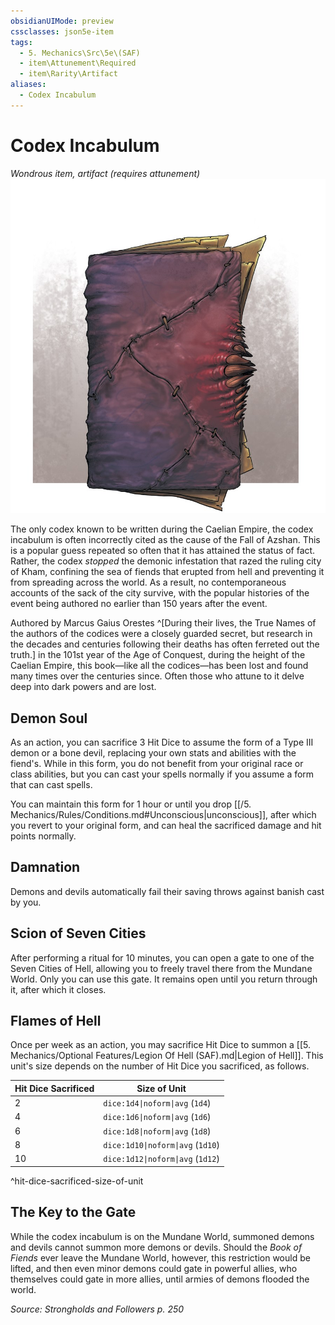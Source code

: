 ```yaml
---
obsidianUIMode: preview
cssclasses: json5e-item
tags:
  - 5. Mechanics\Src\5e\(SAF)
  - item\Attunement\Required
  - item\Rarity\Artifact
aliases:
  - Codex Incabulum
---
```

# Codex Incabulum
*Wondrous item, artifact (requires attunement)*  
![](https://raw.githubusercontent.com/TheGiddyLimit/homebrew/master/_img/SaF/codex-incabulum.jpg#right)  


The only codex known to be written during the Caelian Empire, the codex incabulum is often incorrectly cited as the cause of the Fall of Azshan. This is a popular guess repeated so often that it has attained the status of fact. Rather, the codex *stopped* the demonic infestation that razed the ruling city of Kham, confining the sea of fiends that erupted from hell and preventing it from spreading across the world. As a result, no contemporaneous accounts of the sack of the city survive, with the popular histories of the event being authored no earlier than 150 years after the event.

Authored by Marcus Gaius Orestes ^[During their lives, the True Names of the authors of the codices were a closely guarded secret, but research in the decades and centuries following their deaths has often ferreted out the truth.] in the 101st year of the Age of Conquest, during the height of the Caelian Empire, this book—like all the codices—has been lost and found many times over the centuries since. Often those who attune to it delve deep into dark powers and are lost.

## Demon Soul

As an action, you can sacrifice 3 Hit Dice to assume the form of a Type III demon or a bone devil, replacing your own stats and abilities with the fiend's. While in this form, you do not benefit from your original race or class abilities, but you can cast your spells normally if you assume a form that can cast spells.

You can maintain this form for 1 hour or until you drop [[/5. Mechanics/Rules/Conditions.md#Unconscious\|unconscious]], after which you revert to your original form, and can heal the sacrificed damage and hit points normally.

## Damnation

Demons and devils automatically fail their saving throws against banish cast by you.

## Scion of Seven Cities

After performing a ritual for 10 minutes, you can open a gate to one of the Seven Cities of Hell, allowing you to freely travel there from the Mundane World. Only you can use this gate. It remains open until you return through it, after which it closes.

## Flames of Hell

Once per week as an action, you may sacrifice Hit Dice to summon a [[5. Mechanics/Optional Features/Legion Of Hell (SAF).md\|Legion of Hell]]. This unit's size depends on the number of Hit Dice you sacrificed, as follows.

| Hit Dice Sacrificed | Size of Unit |
|---------------------|--------------|
| 2 | `dice:1d4\|noform\|avg` (`1d4`) |
| 4 | `dice:1d6\|noform\|avg` (`1d6`) |
| 6 | `dice:1d8\|noform\|avg` (`1d8`) |
| 8 | `dice:1d10\|noform\|avg` (`1d10`) |
| 10 | `dice:1d12\|noform\|avg` (`1d12`) |
^hit-dice-sacrificed-size-of-unit

## The Key to the Gate

While the codex incabulum is on the Mundane World, summoned demons and devils cannot summon more demons or devils. Should the *Book of Fiends* ever leave the Mundane World, however, this restriction would be lifted, and then even minor demons could gate in powerful allies, who themselves could gate in more allies, until armies of demons flooded the world.

*Source: Strongholds and Followers p. 250*
